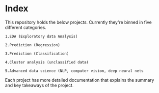 # Index 

This repository holds the below projects. Currently they're binned in five different categories.

    1.EDA (Exploratory data Analysis)
    
    2.Prediction (Regression)
    
    3.Prediction (Classification)
    
    4.Cluster analysis (unclassified data)
    
    5.Advanced data science (NLP, computer vision, deep neural nets

Each project has more detailed documentation that explains the summary and key takeaways of the project.

